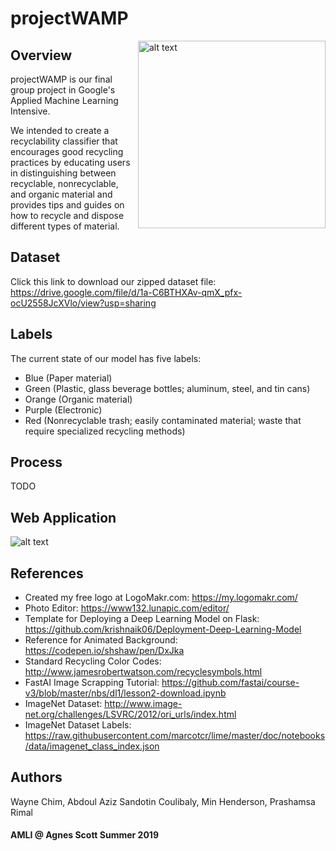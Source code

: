 # projectWAMP
<img src='https://github.com/wchim/projectWAMP-Recycling-Image-Classification/blob/master/logo.png'
     alt='alt text'
     height='300px'
     width='300px'
     align='right'>
     
## Overview
projectWAMP is our final group project in Google's Applied Machine Learning Intensive.

We intended to create a recyclability classifier that encourages good recycling practices by educating users in distinguishing between recyclable, nonrecyclable, and organic material and provides tips and guides on how to recycle and dispose different types of material.
## Dataset
Click this link to download our zipped dataset file:
https://drive.google.com/file/d/1a-C6BTHXAv-qmX_pfx-ocU2558JcXVlo/view?usp=sharing
## Labels
The current state of our model has five labels:
- Blue (Paper material)
- Green (Plastic, glass beverage bottles; aluminum, steel, and tin cans)
- Orange (Organic material)
- Purple (Electronic)
- Red (Nonrecyclable trash; easily contaminated material; waste that require specialized recycling methods)
## Process
TODO
## Web Application
<img src='https://github.com/wchim/projectWAMP-Recycling-Classifier-Collective/blob/master/webappdemo.png'
     alt='alt text'>
## References
- Created my free logo at LogoMakr.com: https://my.logomakr.com/
- Photo Editor: https://www132.lunapic.com/editor/
- Template for Deploying a Deep Learning Model on Flask: https://github.com/krishnaik06/Deployment-Deep-Learning-Model
- Reference for Animated Background: https://codepen.io/shshaw/pen/DxJka
- Standard Recycling Color Codes: http://www.jamesrobertwatson.com/recyclesymbols.html
- FastAI Image Scrapping Tutorial: https://github.com/fastai/course-v3/blob/master/nbs/dl1/lesson2-download.ipynb
- ImageNet Dataset: http://www.image-net.org/challenges/LSVRC/2012/ori_urls/index.html
- ImageNet Dataset Labels: https://raw.githubusercontent.com/marcotcr/lime/master/doc/notebooks/data/imagenet_class_index.json

## Authors
Wayne Chim, Abdoul Aziz Sandotin Coulibaly, Min Henderson, Prashamsa Rimal
#### AMLI @ Agnes Scott Summer 2019
